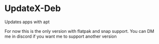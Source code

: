# UpdateX-Deb
Updates apps with apt

For now this is the only version with flatpak and snap support. You can DM me in discord if you want me to support another version
